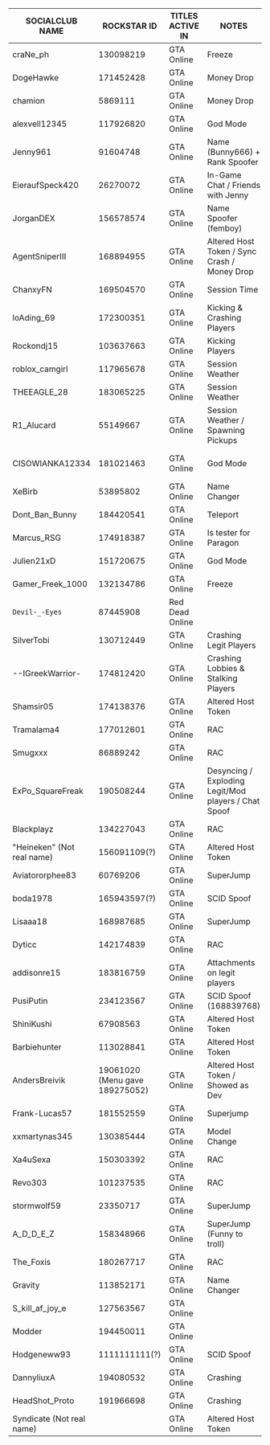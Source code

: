 SOCIALCLUB NAME | ROCKSTAR ID | TITLES ACTIVE IN | NOTES | Menu
------------ | ------------- | ------------- | ------------- | ------------- 
craNe_ph     | 130098219     | GTA Online     | Freeze     | 
DogeHawke    | 171452428     | GTA Online     | Money Drop | 
chamion      | 5869111       | GTA Online     | Money Drop | Omega
alexvell12345     | 117926820       | GTA Online     | God Mode | Kiddions
Jenny961    | 91604748      | GTA Online     | Name (Bunny666) + Rank Spoofer | Cherax?
EieraufSpeck420    | 26270072     | GTA Online     | In-Game Chat / Friends with Jenny | Paragon(e)
JorganDEX    | 156578574    | GTA Online     | Name Spoofer (femboy) | Stand
AgentSniperIII   | 168894955    | GTA Online     | Altered Host Token / Sync Crash / Money Drop | Ozark
ChanxyFN   | 169504570    | GTA Online     | Session Time | 
loAding_69 | 172300351    | GTA Online     | Kicking & Crashing Players | 2take1
Rockondj15 | 103637663    | GTA Online     | Kicking Players | 
roblox_camgirl | 117965678    | GTA Online     | Session Weather | 
THEEAGLE_28 | 183065225   | GTA Online     | Session Weather | 
R1_Alucard | 55149667   | GTA Online     | Session Weather / Spawning Pickups | 
CISOWIANKA12334 | 181021463   | GTA Online    | God Mode | Free Menu (Not sure which)
XeBirb | 53895802   | GTA Online     | Name Changer | 2take1
Dont_Ban_Bunny | 184420541 | GTA Online  | Teleport | Cherax
Marcus_RSG | 174918387 | GTA Online  | Is tester for Paragon | Paragon(e)
Julien21xD | 151720675 | GTA Online  | God Mode | 
Gamer_Freek_1000 | 132134786 | GTA Online  | Freeze | 
``Devil-_-Eyes`` | 87445908 | Red Dead Online |  | Ozark
SilverTobi | 130712449 | GTA Online | Crashing Legit Players | Ozark
--IGreekWarrior- | 174812420 | GTA Online | Crashing Lobbies & Stalking Players | Paragon(e)
Shamsir05 | 174138376 | GTA Online | Altered Host Token | 
Tramalama4 | 177012601 | GTA Online | RAC | 
Smugxxx | 86889242 | GTA Online | RAC | 
ExPo_SquareFreak | 190508244 | GTA Online | Desyncing / Exploding Legit/Mod players / Chat Spoof | Cherax
Blackplayz | 134227043 | GTA Online | RAC | 
"Heineken" (Not real name) | 156091109(?) | GTA Online | Altered Host Token | 
Aviatororphee83 | 60769206 | GTA Online | SuperJump | 
boda1978 | 165943597(?) | GTA Online | SCID Spoof |
Lisaaa18 | 168987685 | GTA Online | SuperJump | 
Dyticc | 142174839 | GTA Online | RAC | 
addisonre15 | 183816759 | GTA Online | Attachments on legit players | Segs
PusiPutin | 234123567 | GTA Online | SCID Spoof (168839768) | 
ShiniKushi | 67908563 | GTA Online | Altered Host Token | 
Barbiehunter | 113028841 | GTA Online | Altered Host Token | 2take1
AndersBreivik | 19061020 (Menu gave 189275052) | GTA Online | Altered Host Token / Showed as Dev | 
Frank-Lucas57 | 181552559 | GTA Online | Superjump | 
xxmartynas345 | 130385444 | GTA Online | Model Change | 
Xa4uSexa | 150303392 | GTA Online | RAC | 
Revo303 | 101237535 | GTA Online | RAC | 
stormwolf59 | 23350717 | GTA Online | SuperJump | 
A_D_D_E_Z | 158348966 | GTA Online | SuperJump (Funny to troll) | 
The_Foxis | 180267717 | GTA Online | RAC |
Gravity | 113852171 | GTA Online | Name Changer |
S_kill_af_joy_e | 127563567 | GTA Online | | 2Take1
Modder | 194450011 | GTA Online | | Gravity
Hodgeneww93 | 1111111111(?) | GTA Online | SCID Spoof |
DannyliuxA | 194080532 | GTA Online | Crashing | Cherax
HeadShot_Proto | 191966698 | GTA Online | Crashing | Cherax
Syndicate (Not real name) | | GTA Online | Altered Host Token | Ozark
